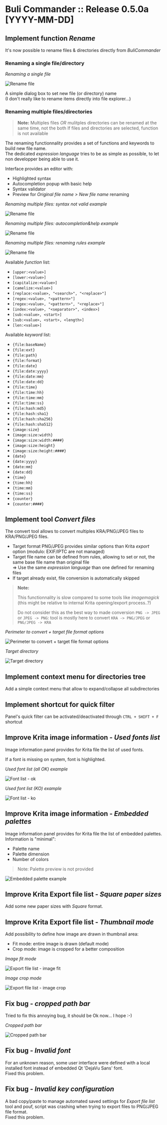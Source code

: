 # Buli Commander :: Release 0.5.0a [YYYY-MM-DD]


## Implement function *Rename*

It's now possible to rename files & directories directly from *BuliCommander*

### Renaming a single file/directory

*Renaming a single file*

![Rename file](https://github.com/Grum999/BuliCommander/raw/master/screenshots/r0-5-0a_rename-single.png)

A simple dialog box to set new file (or directory) name\
(I don't really like to rename items directly into file explorer...)


### Renaming multiple files/directories

> **Note:**
> Multiples files *OR* mulitples directories can be renamed at the same time, not the both
> If files and directories are selected, function is not available

The renaming functionnality provides a set of functions and keywords to build new file name.\
The dedicated *expression language* tries to be as simple as possible, to let non developper being able to use it.

Interface provides an editor with:
 - Highlighted syntax
 - Autocompletion popup with basic help
 - Syntax validator
 - Preview for *Original file name > New file name* renaming


*Renaming multiple files: syntax not valid example*

![Rename file](https://github.com/Grum999/BuliCommander/raw/master/screenshots/r0-5-0a_rename-multi01.png)


*Renaming multiple files: autocompletion&help example*

![Rename file](https://github.com/Grum999/BuliCommander/raw/master/screenshots/r0-5-0a_rename-multi02.png)


*Renaming multiple files: renaming rules example*

![Rename file](https://github.com/Grum999/BuliCommander/raw/master/screenshots/r0-5-0a_rename-multi03.png)


Available *function* list:
- `[upper:<value>]`
- `[lower:<value>]`
- `[capitalize:<value>]`
- `[camelize:<value>]`
- `[replace:<value>, "<search>", "<replace>"]`
- `[regex:<value>, "<pattern>"]`
- `[regex:<value>, "<pattern>", "<replace>"]`
- `[index:<value>, "<separator>", <index>]`
- `[sub:<value>, <start>]`
- `[sub:<value>, <start>, <length>]`
- `[len:<value>]`

Available *keyword* list:
- `{file:baseName}`
- `{file:ext}`
- `{file:path}`
- `{file:format}`
- `{file:date}`
- `{file:date:yyyy}`
- `{file:date:mm}`
- `{file:date:dd}`
- `{file:time}`
- `{file:time:hh}`
- `{file:time:mm}`
- `{file:time:ss}`
- `{file:hash:md5}`
- `{file:hash:sha1}`
- `{file:hash:sha256}`
- `{file:hash:sha512}`
- `{image:size}`
- `{image:size:width}`
- `{image:size:width:####}`
- `{image:size:height}`
- `{image:size:height:####}`
- `{date}`
- `{date:yyyy}`
- `{date:mm}`
- `{date:dd}`
- `{time}`
- `{time:hh}`
- `{time:mm}`
- `{time:ss}`
- `{counter}`
- `{counter:####}`


## Implement tool *Convert files*

The convert tool allows to convert multiples KRA/PNG/JPEG files to KRA/PNG/JPEG files.
- Target format PNG/JPEG provides similar options than Krita *export* option (modulo: EXIF/IPTC are not managed)
- Target file name can be defined from rules, allowing to set or not, the same base file name than original file\
  => Use the same *expression language* than one defined for renaming files
- If target already exist, file conversion is automatically skipped

> **Note:**
>
> This functionnality is slow compared to some tools like *imagemagick* (this might be relative to internal Krita opening/export process..?)
>
> Do not consider this as the best way to made conversion `PNG -> JPEG` or `JPEG -> PNG`: tool is mostly here to convert `KRA -> PNG/JPEG` or `PNG/JPEG -> KRA`


*Perimeter to convert + target file format options*

![Perimeter to convert + target file format options](https://github.com/Grum999/BuliCommander/raw/master/screenshots/r0-5-0a_convert_options.png)


*Target directory*

![Target directory](https://github.com/Grum999/BuliCommander/raw/master/screenshots/r0-5-0a_convert_target.png)


## Implement context menu for directories tree

Add a simple context menu that allow to expand/collapse all subdirectories


## Implement shortcut for quick filter

Panel's quick filter can be activated/deactivated through `CTRL + SHIFT + F` shortcut


## Improve Krita image information - *Used fonts list*

Image information panel provides for Krita file the list of used fonts.

If a font is missing on system, font is highlighted.

*Used font list (all OK) example*

![Font list - ok](https://github.com/Grum999/BuliCommander/raw/master/screenshots/r0-5-0a_infopanel_font_ok.png)


*Used font list (KO) example*

![Font list - ko](https://github.com/Grum999/BuliCommander/raw/master/screenshots/r0-5-0a_infopanel_font_ko.png)


## Improve Krita image information - *Embedded palettes*

Image information panel provides for Krita file the list of embedded palettes.
Information is "minimal":
- Palette name
- Palette dimension
- Number of colors

> Note: Palette preview is not provided

![Embedded palette example](https://github.com/Grum999/BuliCommander/raw/master/screenshots/r0-5-0a_infopanel_embeddedpalettes.png)


## Improve Krita Export file list - *Square paper sizes*

Add some new paper sizes with *Square* format.


## Improve Krita Export file list - *Thumbnail mode*

Add possibility to define how image are drawn in thumbnail area:
- Fit mode: entire image is drawn (default mode)
- Crop mode: image is cropped for a better composition


*Image fit mode*

![Export file list - image fit](https://github.com/Grum999/BuliCommander/raw/master/screenshots/r0-5-0a_exportlist_imgfit.png)


*Image crop mode*

![Export file list - image crop](https://github.com/Grum999/BuliCommander/raw/master/screenshots/r0-5-0a_exportlist_imgcrop.png)

## Fix bug -  *cropped path bar*

Tried to fix this annoying bug, it should be Ok now... I hope :-)

*Cropped path bar*

![Cropped path bar](https://github.com/Grum999/BuliCommander/raw/master/screenshots/r0-5-0a_bug-croppedpathbar.png)


## Fix bug - *Invalid font*

For an unknown reason, some user interface were defined with a local installed font instead of embedded Qt 'DejaVu Sans' font.\
Fixed this problem.

## Fix bug - *Invalid key configuration*

A bad copy/paste to manage automated saved settings for *Export file list* tool and pouf, script was crashing when trying to export files to PNG/JPEG file format.\
Fixed this problem.
